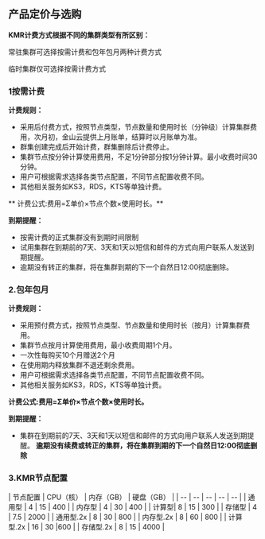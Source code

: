 ## 产品定价与选购


**KMR计费方式根据不同的集群类型有所区别：**

常驻集群可选择按需计费和包年包月两种计费方式

临时集群仅可选择按需计费方式


### 1按需计费


**计费规则：**

* 采用后付费方式，按照节点类型，节点数量和使用时长（分钟级）计算集群费用，次月初，金山云提供上月账单，结算时以月账单为准。
* 群集创建完成后开始计费，群集删除后计费停止。
* 集群节点按分钟计算使用费用，不足1分钟部分按1分钟计算。最小收费时间30分钟。
* 用户可根据需求选择各类节点配置，不同节点配置收费不同。
* 其他相关服务如KS3，RDS，KTS等单独计费。

** 计费公式:费用=Σ单价×节点个数×使用时长。**

**到期提醒：**

* 按需计费的正式集群没有到期时间限制
* 试用集群在到期前的7天、3天和1天以短信和邮件的方式向用户联系人发送到期提醒。
* 逾期没有转正的集群，将在集群到期的下一个自然日12:00彻底删除。

### 2.包年包月


**计费规则：**

* 采用预付费方式，按照节点类型、节点数量和使用时长（按月）计算集群费用。
* 集群节点按月计算使用费用，最小收费周期1个月。
* 一次性每购买10个月赠送2个月
* 在使用期内释放集群不退还剩余费用。
* 用户可根据需求选择各类节点配置，不同节点配置收费不同。
* 其他相关服务如KS3，RDS，KTS等单独计费。

**计费公式:费用=Σ单价×节点个数×使用时长。**

**到期提醒：**

* 集群在到期前的7天、3天和1天以短信和邮件的方式向用户联系人发送到期提醒。
**逾期没有续费或转正的集群，将在集群到期的下一个自然日12:00彻底删除**



### 3.KMR节点配置


  
| 节点配置 | CPU（核） | 内存（GB） | 硬盘（GB） | 
| -- | -- | -- | -- | -- |
| 通用型 | 4 | 15 | 400 |
| 内存型 | 4 | 30 | 400 |
| 计算型| 8 | 15 | 300 |
| 存储型 | 4 | 7.5 | 2000 |
| 通用型.2x | 8 | 30 | 800 |
| 内存型.2x | 8 | 60 | 800 |
| 计算型.2x | 16 | 30 |600 |
| 存储型.2x | 8 | 15 | 4000 |
